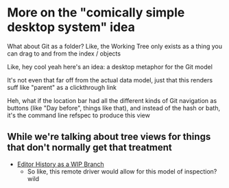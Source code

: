 # More on the "comically simple desktop system" idea

What about Git as a folder? Like, the Working Tree only exists as a thing you can drag to and from the index / objects

Like, hey cool yeah here's an idea: a desktop metaphor for the Git model

It's not even that far off from the actual data model, just that this renders suff like "parent" as a clickthrough link

Heh, what if the location bar had all the different kinds of Git navigation as buttons (like "Day before", things like that), and instead of the hash or bath, it's the command line refspec to produce this view

## While we're talking about tree views for things that don't normally get that treatment

- [Editor History as a WIP Branch](0b7eb1c1-7248-4e8a-8d22-c03522390671.md)
  - So like, this remote driver would allow for this model of inspection? wild
